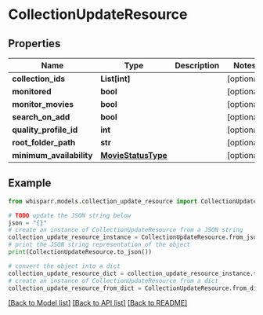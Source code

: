 # CollectionUpdateResource


## Properties

Name | Type | Description | Notes
------------ | ------------- | ------------- | -------------
**collection_ids** | **List[int]** |  | [optional] 
**monitored** | **bool** |  | [optional] 
**monitor_movies** | **bool** |  | [optional] 
**search_on_add** | **bool** |  | [optional] 
**quality_profile_id** | **int** |  | [optional] 
**root_folder_path** | **str** |  | [optional] 
**minimum_availability** | [**MovieStatusType**](MovieStatusType.md) |  | [optional] 

## Example

```python
from whisparr.models.collection_update_resource import CollectionUpdateResource

# TODO update the JSON string below
json = "{}"
# create an instance of CollectionUpdateResource from a JSON string
collection_update_resource_instance = CollectionUpdateResource.from_json(json)
# print the JSON string representation of the object
print(CollectionUpdateResource.to_json())

# convert the object into a dict
collection_update_resource_dict = collection_update_resource_instance.to_dict()
# create an instance of CollectionUpdateResource from a dict
collection_update_resource_from_dict = CollectionUpdateResource.from_dict(collection_update_resource_dict)
```
[[Back to Model list]](../README.md#documentation-for-models) [[Back to API list]](../README.md#documentation-for-api-endpoints) [[Back to README]](../README.md)


